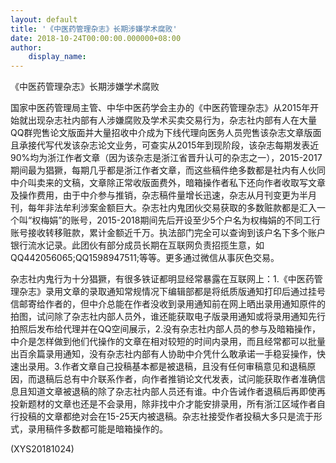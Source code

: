 ```yaml
---
layout: default
title: '《中医药管理杂志》长期涉嫌学术腐败'
date: 2018-10-24T00:00:00.000000+08:00
author:
    display_name: 
---
```


《中医药管理杂志》长期涉嫌学术腐败

国家中医药管理局主管、中华中医药学会主办的《中医药管理杂志》从2015年开始就出现杂志社内部有人涉嫌腐败及学术买卖交易行为，杂志社内部有人在大量QQ群兜售论文版面并大量招收中介成为下线代理向医务人员兜售该杂志文章版面且承接代写代发该杂志论文业务，可查实从2015年到现阶段，该杂志每期发表近90%均为浙江作者文章（因为该杂志是浙江省晋升认可的杂志之一），2015-2017期间最为猖獗，每期几乎都是浙江作者文章，而这些稿件绝多数都是社内有人伙同中介叫卖来的文稿，文章除正常收版面费外，暗箱操作者私下还向作者收取写文章及操作费用，由于中介参与推销，杂志稿件量增长迅速，杂志从月刊变更为半月刊，每年非法牟利涉案金额巨大。杂志社内鬼团伙交易获取的多数赃款都是汇入一个叫“权梅娟”的账号，2015-2018期间先后开设至少5个户名为权梅娟的不同工行账号接收转移赃款，累计金额近千万。执法部门完全可以查询到该户名下多个账户银行流水记录。此团伙有部分成员长期在互联网负责招揽生意，如QQ442056065;QQ1598947511;等等。更多通过微信从事灰色交易。

杂志社内鬼行为十分猖獗，有很多铁证都明显经常暴露在互联网上：1.《中医药管理杂志》录用文章的录取通知常规情况下编辑部都是将纸质版通知打印后通过挂号信邮寄给作者的，但中介总能在作者没收到录用通知前在网上晒出录用通知原件的拍图，试问除了杂志社内部人员外，谁还能获取电子版录用通知或将录用通知先行拍照后发布给代理并在QQ空间展示，2.没有杂志社内部人员的参与及暗箱操作，中介是怎样做到他们代操作的文章在相对较短的时间内录用，而且经常都可以批量出百余篇录用通知，没有杂志社内部有人协助中介凭什么敢承诺一手稳妥操作，快速出录用。3.作者文章自己投稿基本都是被退稿，且没有任何审稿意见和退稿原因，而退稿后总有中介联系作者，向作者推销论文代发表，试问能获取作者准确信息且知道文章被退稿的除了杂志社内部人员还有谁。中介告诫作者退稿后再即使再投新题材的文章也还是不会录用，除非找中介才能安排录用，所有浙江区域作者自行投稿的文章都绝对会在15-25天内被退稿。杂志社接受作者投稿大多只是流于形式，录用稿件多数都可能是暗箱操作的。

(XYS20181024)

